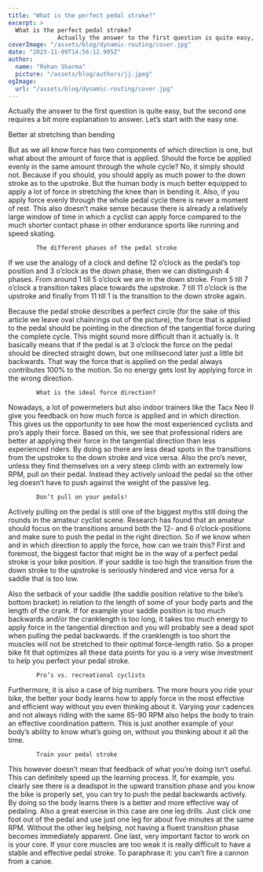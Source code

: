 ```yaml
---
title: "What is the perfect pedal stroke?"
excerpt: >
  What is the perfect pedal stroke?
              Actually the answer to the first question is quite easy, but the second one requires a bit more explanation to answer. Let’s start with the easy one. Bett
coverImage: "/assets/blog/dynamic-routing/cover.jpg"
date: "2023-11-09T14:56:12.905Z"
author:
  name: "Rohan Sharma"
  picture: "/assets/blog/authors/jj.jpeg"
ogImage:
  url: "/assets/blog/dynamic-routing/cover.jpg"
---
```


Actually the answer to the first question is quite easy, but the second one requires a bit more explanation to answer. Let’s start with the easy one.

Better at stretching than bending

But as we all know force has two components of which direction is one, but what about the amount of force that is applied. Should the force be applied evenly in the same amount through the whole cycle? No, it simply should not. Because if you should, you should apply as much power to the down stroke as to the upstroke. But the human body is much better equipped to apply a lot of force in stretching the knee than in bending it. Also, if you apply force evenly through the whole pedal cycle there is never a moment of rest. This also doesn’t make sense because there is already a relatively large window of time in which a cyclist can apply force compared to the much shorter contact phase in other endurance sports like running and speed skating.



		

			The different phases of the pedal stroke

If we use the analogy of a clock and define 12 o’clock as the pedal’s top position and 3 o’clock as the down phase, then we can distinguish 4 phases. From around 1 till 5 o’clock we are in the down stroke. From 5 till 7 o’clock a transition takes place towards the upstroke. 7 till 11 o’clock is the upstroke and finally from 11 till 1 is the transition to the down stroke again.

Because the pedal stroke describes a perfect circle (for the sake of this article we leave oval chainrings out of the picture), the force that is applied to the pedal should be pointing in the direction of the tangential force during the complete cycle. This might sound more difficult than it actually is. It basically means that if the pedal is at 3 o’clock the force on the pedal should be directed straight down, but one millisecond later just a little bit backwards. That way the force that is applied on the pedal always contributes 100% to the motion. So no energy gets lost by applying force in the wrong direction.



		

			What is the ideal force direction?

Nowadays, a lot of powermeters but also indoor trainers like the Tacx Neo II give you feedback on how much force is applied and in which direction. This gives us the opportunity to see how the most experienced cyclists and pro’s apply their force. Based on this, we see that professional riders are better at applying their force in the tangential direction than less experienced riders. By doing so there are less dead spots in the transitions from the upstroke to the down stroke and vice versa. Also the pro’s never, unless they find themselves on a very steep climb with an extremely low RPM, pull on their pedal. Instead they actively unload the pedal so the other leg doesn’t have to push against the weight of the passive leg.



		

			Don’t pull on your pedals!

Actively pulling on the pedal is still one of the biggest myths still doing the rounds in the amateur cyclist scene. Research has found that an amateur should focus on the transitions around both the 12- and 6 o’clock-positions and make sure to push the pedal in the right direction. So if we know when and in which direction to apply the force, how can we train this? First and foremost, the biggest factor that might be in the way of a perfect pedal stroke is your bike position. If your saddle is too high the transition from the down stroke to the upstroke is seriously hindered and vice versa for a saddle that is too low.

Also the setback of your saddle (the saddle position relative to the bike’s bottom bracket) in relation to the length of some of your body parts and the length of the crank. If for example your saddle position is too much backwards and/or the cranklength is too long, it takes too much energy to apply force in the tangential direction and you will probably see a dead spot when pulling the pedal backwards. If the cranklength is too short the muscles will not be stretched to their optimal force-length ratio. So a proper bike fit that optimizes all these data points for you is a very wise investment to help you perfect your pedal stroke.



		

			Pro’s vs. recreational cyclists

Furthermore, it is also a case of big numbers. The more hours you ride your bike, the better your body learns how to apply force in the most effective and efficient way without you even thinking about it. Varying your cadences and not always riding with the same 85-90 RPM also helps the body to train an effective coordination pattern. This is just another example of your body’s ability to know what’s going on, without you thinking about it all the time.



		

			Train your pedal stroke

This however doesn’t mean that feedback of what you’re doing isn’t useful. This can definitely speed up the learning process. If, for example, you clearly see there is a deadspot in the upward transition phase and you know the bike is properly set, you can try to push the pedal backwards actively. By doing so the body learns there is a better and more effective way of pedaling. Also a great exercise in this case are one leg drills. Just click one foot out of the pedal and use just one leg for about five minutes at the same RPM. Without the other leg helping, not having a fluent transition phase becomes immediately apparent. One last, very important factor to work on is your core. If your core muscles are too weak it is really difficult to have a stable and effective pedal stroke. To paraphrase it: you can’t fire a cannon from a canoe.